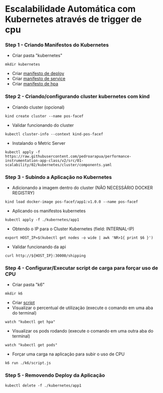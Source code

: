 # Escalabilidade Automática com Kubernetes através de trigger de cpu

### Step 1 - Criando Manifestos do Kubernetes
* Criar pasta "kubernetes"
```
mkdir kubernetes
```
* Criar [manifesto de deploy](./kubernetes/app1/deployment.yaml)
* Criar [manifesto de service](./kubernetes/app1/service.yaml)
* Criar [manifesto de hpa](./kubernetes/app1/hpa.yaml)

### Step 2 - Criando/configurando cluster kubernetes com kind
* Criando cluster (opcional)
```
kind create cluster --name pos-facef
```
* Validar funcionando do cluster
```
kubectl cluster-info --context kind-pos-facef
```
* Instalando o Metric Server
```
kubectl apply -f https://raw.githubusercontent.com/pedroarapua/performance-instrumentation-app-class/v2/src/01-scalability/02/kubernetes/cluster/components.yaml
```

### Step 3 - Subindo a Aplicação no Kubernetes
* Adicionando a imagem dentro do cluster (NÃO NECESSÁRIO DOCKER REGISTRY)
```
kind load docker-image pos-facef/app1:v1.0.0 --name pos-facef
```
* Aplicando os manifestos kubernetes
```
kubectl apply -f ./kubernetes/app1
```
* Obtendo o IP para o Cluster Kubernetes (field: INTERNAL-IP)
```
export HOST_IP=$(kubectl get nodes -o wide | awk 'NR>1{ print $6 }')
```

* Validar funcionando da api
```
curl http://${HOST_IP}:30000/shipping

```

### Step 4 - Configurar/Executar script de carga para forçar uso de CPU
* Criar pasta "k6"
```
mkdir k6
```
* Criar [script](./k6/script.js)
* Visualizar o percentual de utilização (execute o comando em uma aba do terminal)
```
watch "kubectl get hpa"
```
* Visualizar os pods rodando (execute o comando em uma outra aba do terminal)
```
watch "kubectl get pods"
```
* Forçar uma carga na aplicação para subir o uso de CPU
```
k6 run ./k6/script.js
```

### Step 5 - Removendo Deploy da Aplicação
```
kubectl delete -f ./kubernetes/app1
```